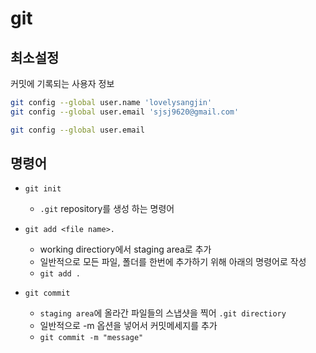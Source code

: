 # git

## 최소설정
커밋에 기록되는 사용자 정보
```bash
git config --global user.name 'lovelysangjin'
git config --global user.email 'sjsj9620@gmail.com'

git config --global user.email
```

## 명령어
- `git init`
    - `.git` repository를 생성 하는 명령어

- `git add <file name>.`
    - working directiory에서 staging area로 추가
    - 일반적으로 모든 파일, 폴더를 한번에 추가하기 위해 아래의 명령어로 작성
    - `git add .`

- `git commit`
    - `staging area`에 올라간 파일들의 스냅샷을 찍어 `.git directiory`
    - 일반적으로 -m 옵션을 넣어서 커밋메세지를 추가
    - `git commit -m "message"`

    
